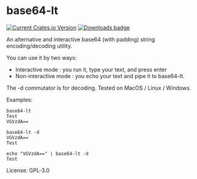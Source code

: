 # base64-lt

[![Current Crates.io Version](https://img.shields.io/crates/v/base64-lt.svg)](https://crates.io/crates/base64-lt)
[![Downloads badge](https://img.shields.io/crates/d/base64-lt.svg)](https://crates.io/crates/base64-lt)

An alternative and interactive base64 (with padding) string encoding/decoding utility.

You can use it by two ways:
- Interactive mode : you run it, type your text, and press enter
- Non-interactive mode : you echo your text and pipe it to base64-lt.

The -d commutator is for decoding. Tested on MacOS / Linux / Windows.

Examples:
```
base64-lt
Test
VGVzdA==
````

```text
base64-lt -d
VGVzdA==
Test
````

```text
echo "VGVzdA==" | base64-lt -d
Test
```

License: GPL-3.0
